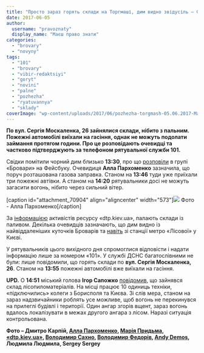 ```yaml
---
title: "Просто зараз горять склади на Торгмаші, дим видно звідусіль – ФОТО, ОНОВЛЕНО"
date: 2017-06-05
author: 
  username: "pravoznaty"
  display_name: "Маєш право знати"
categories: 
  - "brovary"
  - "novyny"
tags: 
  - "101"
  - "brovary"
  - "vibir-redaktsiyi"
  - "goryt"
  - "novini"
  - "palne"
  - "pozhezha"
  - "ryatuvannya"
  - "sklady"
coverImage: "wp-content/uploads/2017/06/pozhezha-torgmash-05.06.2017-Mariya-Prydma-1.jpg"
---
```


**По вул. Сергія Москаленка, 26 зайнялися склади, нібито з пальним. Пожежні автомобілі виїхали на гасіння, однак не можуть подолати займання протягом години. Про це розповідають очевидці та частково підтверджують за телефоном рятувальної служби 101.**

Свідки помітили чорний дим близько **13:30**, про що [розповіли](https://www.facebook.com/groups/brovary/permalink/1669142039782422/) в групі «Бровари» на Фейсбуку. Очевидиця **Алла Пархоменко** зазначила, що поруч розташована газова заправка. Станом на **13:46** туди уже приїхали три пожежні автівки. А станом на **14:20** рятувальники досі не можуть загасити вогонь, нібито через сильний вітер.

\[caption id="attachment\_70904" align="aligncenter" width="573"\][![](https://mpz.brovary.org/wp-content/uploads/2017/06/pozhezha-torgmash-05.06.2017-Alla-Parhomenko-1.jpg)](https://mpz.brovary.org/wp-content/uploads/2017/06/pozhezha-torgmash-05.06.2017-Alla-Parhomenko-1.jpg) Фото - Алла Пархоменко\[/caption\]

За [інформацією](https://www.facebook.com/dtp.kiev.ua/posts/834327420066486) активістів ресурсу «dtp.kiev.ua», палають склади із паливом. Декілька очевидців зазначають, що дим видно із найвіддаленіших куточків Броварів та [навіть](https://www.facebook.com/groups/moibrovary/permalink/1366830853396686/) зі станції метро «Лісової» у Києві.

У рятувальників цього вихідного дня спромоглися відповісти і надати інформацію лише за номером «101». У службі ДСНС багатослівними не були: лише повідомили, що горять склади по **вул. Сергія Москаленка, 26**. Станом на **13:55** пожежні автомобілі вже виїхали на гасіння.

**UPD.** О **14:51** міський голова **Ігор Сапожко** [повідомив](https://www.facebook.com/groups/brovary/permalink/1669201063109853/), що зайнявся склад лісопиломатеріалів. На місці працює 10 одиниць техніки, «підключились» колеги з Борисполя та Києва. Зі слів мера, станом на зараз надзвичайники роблять усе можливе, щоб вогонь не перекинувся на прилеглі будівлі і території. Один ангар згорів вщент, зараз вогонь вдалось локалізувати в межах другого ангара з лісом. Наразі ситуація контрольована.

**Фото – Дмитро Карпій, [Алла Пархоменко](https://www.facebook.com/groups/brovary/permalink/1669147803115179/), [Марія Придьма](https://www.facebook.com/groups/moibrovary/permalink/1366830853396686/), [«dtp.kiev.ua»](https://www.facebook.com/dtp.kiev.ua/posts/834327420066486), [Володимир Сахно](https://www.facebook.com/groups/1639195776314161/permalink/1977940182439717/), [Володимир Федорів](https://www.facebook.com/groups/brovary/permalink/1669158259780800/), [Andy Demos](https://www.facebook.com/groups/brovary/permalink/1669148303115129/), Людмила Людмила, Sergey Sergey**
